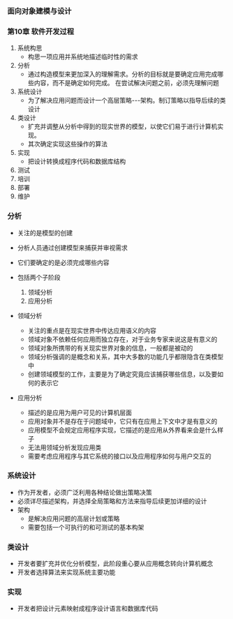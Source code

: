 ### 面向对象建模与设计 

### 第10章 软件开发过程
 1. 系统构思
    + 构思一项应用并系统地描述临时性的需求
 2. 分析
    + 通过构造模型来更加深入的理解需求。分析的目标就是要确定应用完成哪些内容，而不是确定如何完成。
    在尝试解决问题之前，必须先理解问题
 3. 系统设计
    + 为了解决应用问题而设计一个高层策略---架构。制订策略以指导后续的类设计
 4. 类设计 
    + 扩充并调整从分析中得到的现实世界的模型，以使它们易于进行计算机实现。
    + 其次确定实现这些操作的算法 
 5. 实现
    + 把设计转换成程序代码和数据库结构
 6. 测试
 7. 培训
 8. 部署
 9. 维护
 
 
### 分析
 * 关注的是模型的创建
 * 分析人员通过创建模型来捕获并审视需求
 * 它们要确定的是必须完成哪些内容
 * 包括两个子阶段
   1. 领域分析
   2. 应用分析
   
 * 领域分析
   + 关注的重点是在现实世界中传达应用语义的内容
   + 领域对象不依赖任何应用而独立存在，对于业务专家来说这是有意义的
   + 领域对象所携带的有关现实世界对象的信息，一般都是被动的
   + 领域分析强调的是概念和关系，其中大多数的功能几乎都限隐含在类模型中
   + 创建领域模型的工作，主要是为了确定究竟应该捕获哪些信息，以及要如何的表示它
   
 * 应用分析
   + 描述的是应用为用户可见的计算机层面
   + 应用对象并不是存在于问题域中，它只有在应用上下文中才是有意义的
   + 应用模型不会规定应用程序实现，它描述的是应用从外界看来会是什么样子
   + 无法用领域分析发现应用类
   + 需要考虑应用程序与其它系统的接口以及应用程序如何与用户交互的
   
### 系统设计
 * 作为开发者，必须广泛利用各种结论做出策略决策
 * 必须详尽描述架构，并选择全局策略和方法来指导后续更加详细的设计 
 * 架构
   + 是解决应用问题的高层计划或策略
   + 需要包括一个可执行的和可测试的基本构架
   
### 类设计 
 * 开发者要扩充并优化分析模型，此阶段重心要从应用概念转向计算机概念
 * 开发者选择算法来实现系统主要功能
 
### 实现
 * 开发者把设计元素映射成程序设计语言和数据库代码
   
   